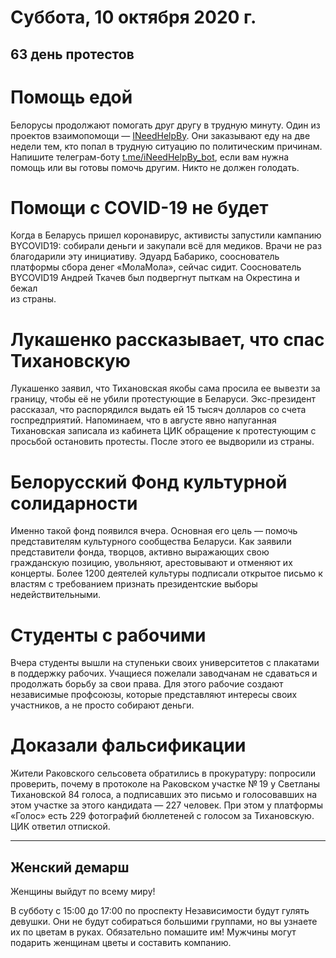 # Суббота, 10 октября 2020 г.
## 63 день протестов


# Помощь едой

Белорусы продолжают помогать друг другу в трудную минуту. Один из проектов взаимопомощи — [INeedHelpBy](https://www.ineedhelpby.com/). Они заказывают еду на две недели тем, кто попал в трудную ситуацию по политическим причинам. Напишите телеграм-боту [t.me/iNeedHelpBy\_bot](https://t.me/iNeedHelpBy_bot), если вам нужна помощь или вы готовы помочь другим. Никто не должен голодать.

# Помощи с COVID-19 не будет

Когда в Беларусь пришел коронавирус, активисты запустили кампанию BYCOVID19: собирали деньги и закупали всё для медиков. Врачи не раз благодарили эту инициативу. Эдуард Бабарико, сооснователь платформы сбора денег «МолаМола», сейчас сидит. Сооснователь BYCOVID19 Андрей Ткачев был подвергнут пыткам на Окрестина и бежал   
из страны.

# Лукашенко рассказывает, что спас Тихановскую

Лукашенко заявил, что Тихановская якобы сама просила ее вывезти за границу, чтобы её не убили протестующие в Беларуси. Экс-президент рассказал, что распорядился выдать ей 15 тысяч долларов со счета госпредприятий. Напоминаем, что в августе явно напуганная Тихановская записала из кабинета ЦИК обращение к протестующим с просьбой остановить протесты. После этого ее выдворили из страны.

# Белорусский Фонд культурной солидарности

Именно такой фонд появился вчера. Основная его цель — помочь представителям культурного сообщества Беларуси. Как заявили представители фонда, творцов, активно выражающих свою гражданскую позицию, увольняют, арестовывают и отменяют их концерты. Более 1200 деятелей культуры подписали открытое письмо к властям с требованием признать президентские выборы недействительными.

# Студенты с рабочими

Вчера студенты вышли на ступеньки своих университетов с плакатами в поддержку рабочих. Учащиеся пожелали заводчанам не сдаваться и продолжать борьбу за свои права. Для этого рабочие создают независимые профсоюзы, которые представляют интересы своих участников, а не просто собирают деньги.



# Доказали фальсификации

Жители Раковского сельсовета обратились в прокуратуру: попросили проверить, почему в протоколе на Раковском участке № 19 у Светланы Тихановской 84 голоса, а подписавших это письмо и голосовавших на этом участке за этого кандидата — 227 человек. При этом у платформы «Голос» есть 229 фотографий бюллетеней с голосом за Тихановскую. ЦИК ответил отпиской.

---

## Женский демарш

Женщины выйдут по всему миру\!

В субботу с 15:00 до 17:00 по проспекту Независимости будут гулять девушки. Они не будут собираться большими группами, но вы узнаете их по цветам в руках. Обязательно помашите им\! Мужчины могут подарить женщинам цветы и составить компанию.
